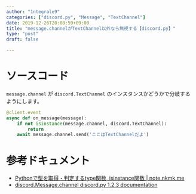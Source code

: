 ```yaml
---
author: "1ntegrale9"
categories: ["discord.py", "Message", "TextChannel"]
date: 2019-12-26T20:08:59+09:00
title: "message.channelがTextChannel以外なら無視する【discord.py】"
type: "post"
draft: false

---
```


# ソースコード

`message.channel` が `discord.TextChannel` のインスタンスかどうかで分岐するようにします。

```python
@client.event
async def on_message(message):
    if not isinstance(message.channel, discord.TextChannel):
        return
    await message.channel.send('ここはTextChannelだよ')
```

# 参考ドキュメント

- [Pythonで型を取得・判定するtype関数, isinstance関数 | note.nkmk.me](https://note.nkmk.me/python-type-isinstance/)
- [discord.Message.channel  discord.py 1.2.3 documentation](https://discordpy.readthedocs.io/en/latest/api.html#discord.Message.channel)
